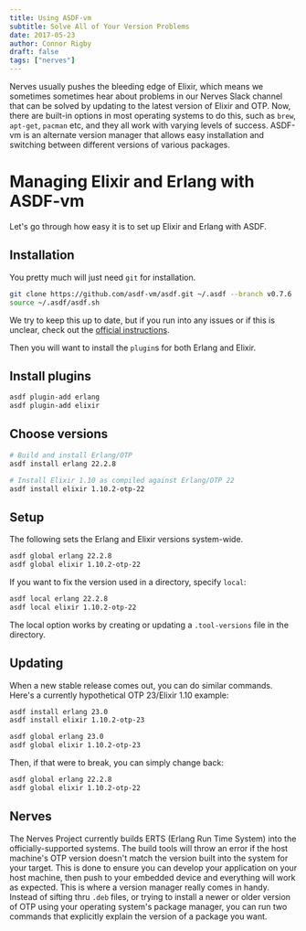 ```yaml
---
title: Using ASDF-vm
subtitle: Solve All of Your Version Problems
date: 2017-05-23
author: Connor Rigby
draft: false
tags: ["nerves"]
---
```


Nerves usually pushes the bleeding edge of Elixir, which means we sometimes
sometimes hear about problems in our Nerves Slack channel that can be solved by
updating to the latest version of Elixir and OTP. Now, there are built-in
options in most operating systems to do this, such as `brew`, `apt-get`,
`pacman` etc, and they all work with varying levels of success. ASDF-vm is an
alternate version manager that allows easy installation and switching between
different versions of various packages.

<!--more-->

# Managing Elixir and Erlang with ASDF-vm

Let's go through how easy it is to set up Elixir and Erlang with ASDF.

## Installation

You pretty much will just need `git` for installation.

```sh
git clone https://github.com/asdf-vm/asdf.git ~/.asdf --branch v0.7.6
source ~/.asdf/asdf.sh
```

We try to keep this up to date, but if you run into any issues or if this is
unclear, check out the [official instructions](https://asdf-vm.com/#/core-manage-asdf-vm).

Then you will want to install the `plugin`s for both Erlang and Elixir.

## Install plugins

```sh
asdf plugin-add erlang
asdf plugin-add elixir
```

## Choose versions

```sh
# Build and install Erlang/OTP
asdf install erlang 22.2.8

# Install Elixir 1.10 as compiled against Erlang/OTP 22
asdf install elixir 1.10.2-otp-22
```

## Setup

The following sets the Erlang and Elixir versions system-wide.

```sh
asdf global erlang 22.2.8
asdf global elixir 1.10.2-otp-22
```

If you want to fix the version used in a directory, specify `local`:

```sh
asdf local erlang 22.2.8
asdf local elixir 1.10.2-otp-22
```

The local option works by creating or updating a `.tool-versions` file in
the directory.

## Updating

When a new stable release comes out, you can do similar commands. Here's a
currently hypothetical OTP 23/Elixir 1.10 example:

```sh
asdf install erlang 23.0
asdf install elixir 1.10.2-otp-23

asdf global erlang 23.0
asdf global elixir 1.10.2-otp-23
```

Then, if that were to break, you can simply change back:

```sh
asdf global erlang 22.2.8
asdf global elixir 1.10.2-otp-22
```

## Nerves

The Nerves Project currently builds ERTS (Erlang Run Time System) into the
officially-supported systems. The build tools will throw an error if the host
machine's OTP version doesn't match the version built into the system for your
target.  This is done to ensure you can develop your application on your host
machine, then push to your embedded device and everything will work as expected.
This is where a version manager really comes in handy. Instead of sifting thru
`.deb` files, or trying to install a newer or older version of OTP using your
operating system's package manager, you can run two commands that explicitly
explain the version of a package you want.
